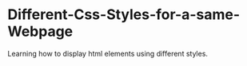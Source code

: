 # Different-Css-Styles-for-a-same-Webpage
Learning how to display html elements using different styles.

